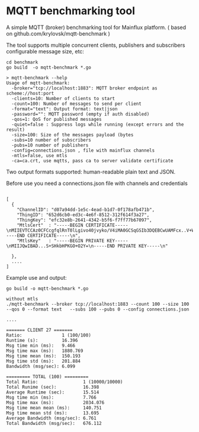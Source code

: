 MQTT benchmarking tool
=========
A simple MQTT (broker) benchmarking tool for Mainflux platform. ( based on github.com/krylovsk/mqtt-benchmark )


The tool supports multiple concurrent clients, publishers and subscribers configurable message size, etc:

```
cd benchmark
go build  -o mqtt-benchmark *.go

> mqtt-benchmark --help
Usage of mqtt-benchmark:
  -broker="tcp://localhost:1883": MQTT broker endpoint as scheme://host:port
  -clients=10: Number of clients to start
  -count=100: Number of messages to send per client
  -format="text": Output format: text|json
  -password="": MQTT password (empty if auth disabled)
  -qos=1: QoS for published messages
  -quiet=false : Suppress logs while running (except errors and the result)
  -size=100: Size of the messages payload (bytes
  -subs=10 number of subscribers
  -pubs=10 number of publishers
  -config=connections.json , file with mainflux channels
  -mtls=false, use mtls
  -ca=ca.crt, use mqtts, pass ca to server validate certificate
```

Two output formats supported: human-readable plain text and JSON.

Before use you need a connections.json file with channels and credentials
```

[
  {
    "ChannelID": "d07a94dd-1e5c-4ead-b1d7-0f178afb471b",
    "ThingID": "652d6cb0-ed3c-4e6f-8512-312f614f3a27",
    "ThingKey": "efc32e8b-2641-4342-b5f6-f7ff77b67097",
    "MtlsCert"  : "-----BEGIN CERTIFICATE-----\nMIIEVTCCAz0CFCcgfqlRnT0lLgivo40jvyko/V4iMA0GCSqGSIb3DQEBCwUAMFcx..V+WGI+d2GImT\nqAA44O0M0Ovc\n-----END CERTIFICATE-----\n",
    "MtlsKey"   : "-----BEGIN PRIVATE KEY-----\nMIIJQwIBAD...S+SHkbHPKGO+O2Y=\n-----END PRIVATE KEY-----\n"

  },
  ....
]
```
Example use and output:

```
go build -o mqtt-benchmark *.go

without mtls
./mqtt-benchmark --broker tcp://localhost:1883 --count 100 --size 100  --qos 0 --format text   --subs 100 --pubs 0 --config connections.json

....

======= CLIENT 27 =======
Ratio:               1 (100/100)
Runtime (s):         16.396
Msg time min (ms):   9.466
Msg time max (ms):   1880.769
Msg time mean (ms):  150.193
Msg time std (ms):   201.884
Bandwidth (msg/sec): 6.099

========= TOTAL (100) =========
Total Ratio:                 1 (10000/10000)
Total Runime (sec):          16.398
Average Runtime (sec):       15.514
Msg time min (ms):           7.766
Msg time max (ms):           2034.076
Msg time mean mean (ms):     140.751
Msg time mean std (ms):      13.695
Average Bandwidth (msg/sec): 6.761
Total Bandwidth (msg/sec):   676.112


```
